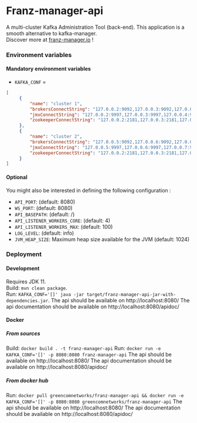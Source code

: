 # Franz-manager-api
A multi-cluster Kafka Administration Tool (back-end).
This application is a smooth alternative to kafka-manager.  
Discover more at [franz-manager.io](https://www.franz-manager.io/) !

### Environment variables
#### Mandatory environment variables
* `KAFKA_CONF` =
```json
[
     {
         "name": "cluster 1",
         "brokersConnectString": "127.0.0.2:9092,127.0.0.3:9092,127.0.0.4:9092",
         "jmxConnectString": "127.0.0.2:9997,127.0.0.3:9997,127.0.0.4:9997",
         "zookeeperConnectString": "127.0.0.2:2181,127.0.0.3:2181,127.0.0.4:2181"
     },
     {
         "name": "cluster 2",
         "brokersConnectString": "127.0.0.5:9092,127.0.0.6:9092,127.0.0.7:9092",
         "jmxConnectString": "127.0.0.5:9997,127.0.0.6:9997,127.0.0.7:9997",
         "zookeeperConnectString": "127.0.0.2:2181,127.0.0.3:2181,127.0.0.4:2181"
     }
]
```

#### Optional
You might also be interested in defining the following configuration :
* `API_PORT`: (default: 8080)
* `WS_PORT`: (default: 8080)
* `API_BASEPATH`: (default: /)
* `API_LISTENER_WORKERS_CORE`: (default: 4)
* `API_LISTENER_WORKERS_MAX`: (default: 100)
* `LOG_LEVEL`: (default: info)
* `JVM_HEAP_SIZE`: Maximum heap size available for the JVM (default: 1024)

### Deployment
#### Development
Requires JDK 11.  
Build: `mvn clean package`.  
Run: `KAFKA_CONF='[]' java -jar target/franz-manager-api-jar-with-dependencies.jar`.
The api should be available on http://localhost:8080/
The api documentation should be available on http://localhost:8080/apidoc/

#### Docker
##### From sources
Build: `docker build . -t franz-manager-api`
Run: `docker run -e KAFKA_CONF='[]' -p 8080:8080 franz-manager-api`
The api should be available on http://localhost:8080/
The api documentation should be available on http://localhost:8080/apidoc/

##### From docker hub
Run: `docker pull greencomnetworks/franz-manager-api && docker run -e KAFKA_CONF='[]' -p 8080:8080 greencomnetworks/franz-manager-api`
The api should be available on http://localhost:8080/
The api documentation should be available on http://localhost:8080/apidoc/
